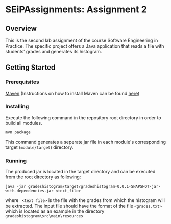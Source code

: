 # SEiPAssignments: Assignment 2

## Overview
This is the second lab assignment of the course Software Engineering in Practice.
The specific project offers a Java application that reads a file with students’ grades and generates its histogram.

## Getting Started

### Prerequisites
[Maven](https://maven.apache.org/)
(Instructions on how to install Maven can be found [here](https://maven.apache.org/))

### Installing

Execute the following command in the repository root directory in order to build all modules. 
```
mvn package
```
This command generates a seperate jar file in each module's corresponding target (```module/target```) directory.

### Running 

The produced jar is located in the target directory and can be executed from the root directory as following:

```
java -jar gradeshistogram/target/gradeshistogram-0.0.1-SNAPSHOT-jar-with-dependencies.jar <text_file>
```
where ``` <text_file>``` is the file with the grades from which the histogram will be extracted. 
The input file should have the format of the file ```<grades.txt>``` which is located as an example in the directory ```gradeshistogram\src\main\resources```
